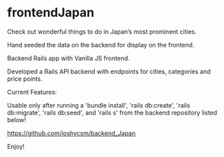 # frontendJapan

Check out wonderful things to do in Japan’s most prominent cities.

Hand seeded the data on the backend for display on the frontend.

Backend Rails app with Vanilla JS frontend.

Developed a Rails API backend with endpoints for cities, categories and price points.

Current Features:

Usable only after running a 'bundle install', 'rails db:create', 'rails db:migrate', 'rails db:seed', and 'rails s' from the backend repository listed below!

https://github.com/joshycsm/backend_Japan

Enjoy!
